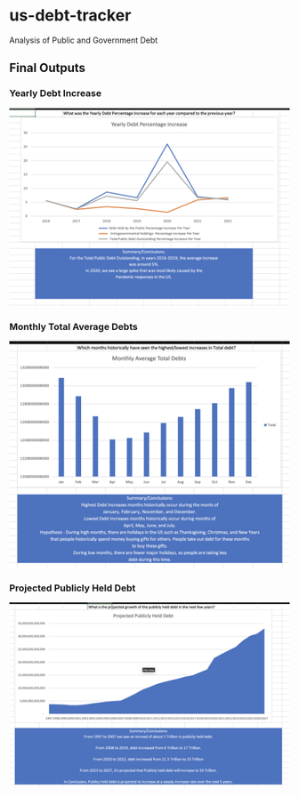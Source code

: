 # us-debt-tracker
Analysis of Public and Government Debt

## Final Outputs

### Yearly Debt Increase
![](images/yearly_debt_increase.png)

### Monthly Total Average Debts
![](images/monthly_avg_total_debt.png)

### Projected Publicly Held Debt
![](images/projected_publicly_held_debt.png)
